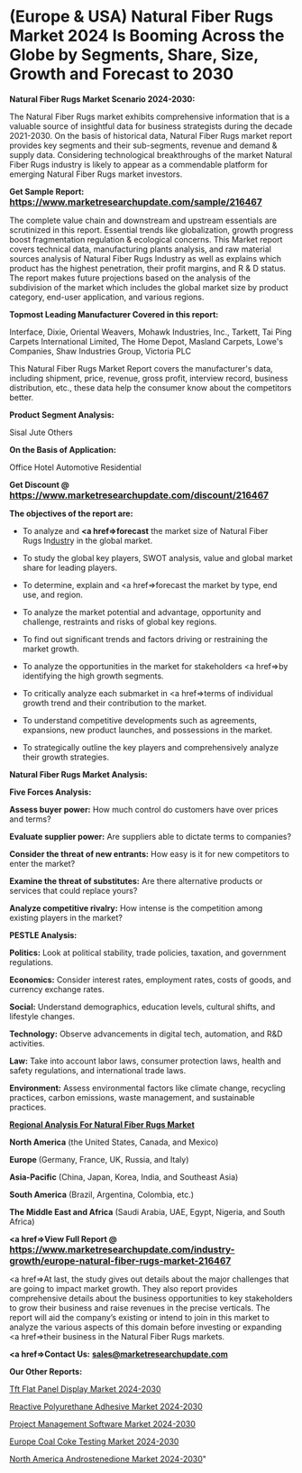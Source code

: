 # (Europe & USA) Natural Fiber Rugs Market 2024 Is Booming Across the Globe by Segments, Share, Size, Growth and Forecast to 2030

<strong>Natural Fiber Rugs Market Scenario 2024-2030:</strong>

The Natural Fiber Rugs market exhibits comprehensive information that is a valuable source of insightful data for business strategists during the decade 2021-2030. On the basis of historical data, Natural Fiber Rugs market report provides key segments and their sub-segments, revenue and demand &amp; supply data. Considering technological breakthroughs of the market Natural Fiber Rugs industry is likely to appear as a commendable platform for emerging Natural Fiber Rugs market investors.

<strong>Get Sample Report: <a href=https://www.marketresearchupdate.com/sample/216467><font size=3 color=#0000ff>https://www.marketresearchupdate.com/sample/216467</font></a></strong>

The complete value chain and downstream and upstream essentials are scrutinized in this report. Essential trends like globalization, growth progress boost fragmentation regulation &amp; ecological concerns. This Market report covers technical data, manufacturing plants analysis, and raw material sources analysis of Natural Fiber Rugs Industry as well as explains which product has the highest penetration, their profit margins, and R & D status. The report makes future projections based on the analysis of the subdivision of the market which includes the global market size by product category, end-user application, and various regions.

<strong>Topmost Leading Manufacturer Covered in this report:</strong>

Interface, Dixie, Oriental Weavers, Mohawk Industries, Inc., Tarkett, Tai Ping Carpets International Limited, The Home Depot, Masland Carpets, Lowe's Companies, Shaw Industries Group, Victoria PLC

This Natural Fiber Rugs Market Report covers the manufacturer's data, including shipment, price, revenue, gross profit, interview record, business distribution, etc., these data help the consumer know about the competitors better.

<strong>Product Segment Analysis: </strong>

Sisal
Jute
Others

<strong>On the Basis of Application:</strong>

Office
Hotel
Automotive
Residential

<strong>Get Discount @ <a href=https://www.marketresearchupdate.com/discount/216467><font size=3 color=#0000ff>https://www.marketresearchupdate.com/discount/216467</font></a></strong>

<strong><b>The objectives of the report are:</b></strong>

- To analyze and <strong><a href=><strong>forecast</strong></a></strong> the market size of Natural Fiber Rugs In<a href=ASDF991299>dustr</a>y in the global market.

- To study the global key players, SWOT analysis, value and global market share for leading players.

- To determine, explain and <a href=>forecast</a> the market by type, end use, and region.

- To analyze the market potential and advantage, opportunity and challenge, restraints and risks of global key regions.

- To find out significant trends and factors driving or restraining the market growth.

- To analyze the opportunities in the market for stakeholders <a href=>by</a> identifying the high growth segments.

- To critically analyze each submarket in <a href=>terms</a> of individual growth trend and their contribution to the market.

- To understand competitive developments such as agreements, expansions, new product launches, and possessions in the market.

- To strategically outline the key players and comprehensively analyze their growth strategies.

<strong>Natural Fiber Rugs Market Analysis:</strong>

<strong>Five Forces Analysis:</strong>

<strong>Assess buyer power:</strong> How much control do customers have over prices and terms?

<strong>Evaluate supplier power:</strong> Are suppliers able to dictate terms to companies?

<strong>Consider the threat of new entrants:</strong> How easy is it for new competitors to enter the market?

<strong>Examine the threat of substitutes:</strong> Are there alternative products or services that could replace yours?

<strong>Analyze competitive rivalry:</strong> How intense is the competition among existing players in the market?

<strong>PESTLE Analysis:</strong>

<strong>Politics:</strong> Look at political stability, trade policies, taxation, and government regulations.

<strong>Economics:</strong> Consider interest rates, employment rates, costs of goods, and currency exchange rates.

<strong>Social:</strong> Understand demographics, education levels, cultural shifts, and lifestyle changes.

<strong>Technology:</strong> Observe advancements in digital tech, automation, and R&D activities.

<strong>Law:</strong> Take into account labor laws, consumer protection laws, health and safety regulations, and international trade laws.

<strong>Environment:</strong> Assess environmental factors like climate change, recycling practices, carbon emissions, waste management, and sustainable practices.

<strong><u><b>Regional Analysis For Natural Fiber Rugs Market</b></u></strong>

<strong><b>North America</b></strong> (the United States, Canada, and Mexico)

<strong><b>Europe </b></strong>(Germany, France, UK, Russia, and Italy)

<strong><b>Asia-Pacific</b></strong> (China, Japan, Korea, India, and Southeast Asia)

<strong><b>South America</b></strong> (Brazil, Argentina, Colombia, etc.)

<strong><b>The Middle East and Africa</b></strong> (Saudi Arabia, UAE, Egypt, Nigeria, and South Africa)

<strong><a href=>View Full Report</a> @ <a href=https://www.marketresearchupdate.com/industry-growth/europe-natural-fiber-rugs-market-216467><font size=3 color=#0000ff>https://www.marketresearchupdate.com/industry-growth/europe-natural-fiber-rugs-market-216467</font></a></strong>

<a href=>At last,</a> the study gives out details about the major challenges that are going to impact market growth. They also report provides comprehensive details about the business opportunities to key stakeholders to grow their business and raise revenues in the precise verticals. The report will aid the company’s existing or intend to join in this market to analyze the various aspects of this domain before investing or expanding <a href=>their</a> business in the Natural Fiber Rugs markets.

<strong><a href=>Contact Us:</a></strong>
<strong>sales@marketresearchupdate.com</strong>

<strong>Our Other Reports:</strong>

<a href=https://www.linkedin.com/pulse/tft-flat-panel-display-market-2023-future-scope>Tft Flat Panel Display Market 2024-2030</a>

<a href=https://www.linkedin.com/pulse/reactive-polyurethane-adhesive-market-analysis>Reactive Polyurethane Adhesive Market 2024-2030</a>

<a href=https://www.linkedin.com/pulse/project-management-software-market-size-trends-consumption>Project Management Software Market 2024-2030</a>

<a href=https://www.linkedin.com/pulse/europe-coal-coke-testing-market-2023-2yeof/>Europe Coal Coke Testing Market 2024-2030</a>

<a href=https://www.linkedin.com/pulse/north-america-androstenedione-market-yon7f/>North America Androstenedione Market 2024-2030</a>"
